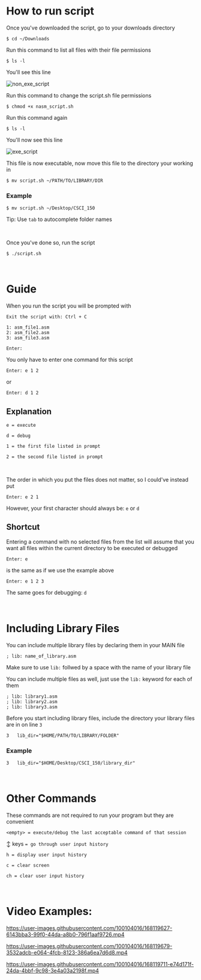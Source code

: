 # How to run script

Once you've downloaded the script, go to your downloads directory

```
$ cd ~/Downloads
```

Run this command to list all files with their file permissions

```
$ ls -l
```

You'll see this line

![non_exe_script](https://user-images.githubusercontent.com/100104016/168086026-d7bfea17-8389-4d54-acb5-988b20a27ced.png)

Run this command to change the script.sh file permissions

```
$ chmod +x nasm_script.sh
```

Run this command again

```
$ ls -l
```

You'll now see this line

![exe_script](https://user-images.githubusercontent.com/100104016/168086118-0ac63b7e-0f16-4b09-882b-11d4980c2259.png)

This file is now executable, now move this file to the directory your working in

```
$ mv script.sh ~/PATH/TO/LIBRARY/DIR
```
### Example

```
$ mv script.sh ~/Desktop/CSCI_150
```
Tip: Use `tab` to autocomplete folder names

<br />

Once you've done so, run the script

```
$ ./script.sh
```

<br />

# Guide

When you run the script you will be prompted with

```
Exit the script with: Ctrl + C

1: asm_file1.asm
2: asm_file2.asm
3: asm_file3.asm

Enter: 
```

You only have to enter one command for this script

```
Enter: e 1 2
```

or 

```
Enter: d 1 2
```

## Explanation

`
e = execute
`

`
d = debug
`

`
1 = the first file listed in prompt
`

`
2 = the second file listed in prompt
`

<br />

The order in which you put the files does not matter, so I could've instead put 

```
Enter: e 2 1
```

However, your first character should always be: `e` or `d`

## Shortcut

Entering a command with no selected files from the list will assume that you want all files within the current directory to be executed or debugged

```
Enter: e
```

is the same as if we use the example above

```
Enter: e 1 2 3
```

The same goes for debugging: `d`

<br />

# Including Library Files

You can include multiple library files by declaring them in your MAIN file

```
; lib: name_of_library.asm
```

Make sure to use ` lib: ` follwed by a space with the name of your library file


You can include multiple files as well, just use the `lib:` keyword for each of them 

```
; lib: library1.asm
; lib: library2.asm
; lib: library3.asm
```

Before you start including library files, include the directory your library files are in on line `3`

```
3   lib_dir="$HOME/PATH/TO/LIBRARY/FOLDER"
```

### Example

```
3   lib_dir="$HOME/Desktop/CSCI_150/library_dir"
```

<br />

# Other Commands 

These commands are not required to run your program but they are convenient 

`
<empty> = execute/debug the last acceptable command of that session
`

:arrow_up_down: keys
`
= go through user input history
`

`
h = display user input history
`

`
c = clear screen
`

`
ch = clear user input history
`

<br />

# Video Examples: 

https://user-images.githubusercontent.com/100104016/168119627-6143bba3-99f0-44da-a8b0-796f1aaf9726.mp4


https://user-images.githubusercontent.com/100104016/168119679-3532adcb-e064-4fcb-8123-386a6ea7d6d8.mp4


https://user-images.githubusercontent.com/100104016/168119711-e74d171f-24da-4bbf-9c98-3e4a03a2198f.mp4

